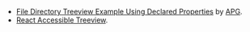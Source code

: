 - [File Directory Treeview Example Using Declared Properties](https://www.w3.org/WAI/ARIA/apg/patterns/treeview/examples/treeview-1b/) by [APG](https://www.w3.org/WAI/ARIA/apg).
- [React Accessible Treeview](https://github.com/dgreene1/react-accessible-treeview).
